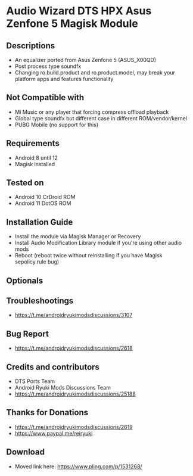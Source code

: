 # Audio Wizard DTS HPX Asus Zenfone 5 Magisk Module

## Descriptions
- An equalizer ported from Asus Zenfone 5 (ASUS_X00QD)
- Post process type soundfx
- Changing ro.build.product and ro.product.model, may break your platform apps and features functionality

## Not Compatible with
- Mi Music or any player that forcing compress offload playback
- Global type soundfx but different case in different ROM/vendor/kernel
- PUBG Mobile (no support for this)

## Requirements
- Android 8 until 12
- Magisk installed

## Tested on
- Android 10 CrDroid ROM
- Android 11 DotOS ROM

## Installation Guide
- Install the module via Magisk Manager or Recovery
- Install Audio Modification Library module if you're using other audio mods
- Reboot (reboot twice without reinstalling if you have Magisk sepolicy.rule bug)

## Optionals

## Troubleshootings
- https://t.me/androidryukimodsdiscussions/3107

## Bug Report
- https://t.me/androidryukimodsdiscussions/2618

## Credits and contributors
- DTS Ports Team
- Android Ryuki Mods Discussions Team
- https://t.me/androidryukimodsdiscussions/25188

## Thanks for Donations
- https://t.me/androidryukimodsdiscussions/2619
- https://www.paypal.me/reiryuki

## Download
- Moved link here: https://www.pling.com/p/1531268/
